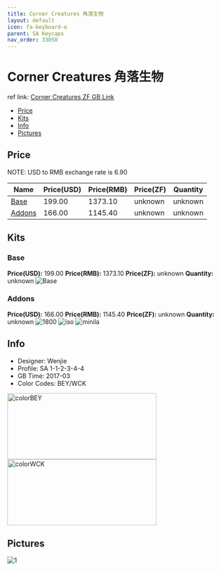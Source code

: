 ```yaml
---
title: Corner Creatures 角落生物
layout: default
icon: fa-keyboard-o
parent: SA Keycaps
nav_order: 33050
---
```


# Corner Creatures 角落生物

ref link: [Corner Creatures ZF GB Link](http://www.zfrontier.com/m/3777)

* [Price](#price)
* [Kits](#kits)
* [Info](#info)
* [Pictures](#pictures)


## Price  
NOTE: USD to RMB exchange rate is 6.90

| Name          | Price(USD)    |  Price(RMB) |  Price(ZF) | Quantity |
| ------------- | ------------- |  ---------- |  --------- | -------- |
|[Base](#base)|199.00|1373.10|unknown|unknown|
|[Addons](#addons)|166.00|1145.40|unknown|unknown|


## Kits
### Base
**Price(USD):** 199.00    **Price(RMB):** 1373.10    **Price(ZF):** unknown    **Quantity:** unknown
<img src="{{ 'assets/images/sa-keycaps/cornercreatures/kits_pics/base.png' | relative_url }}" alt="Base" class="image featured">

### Addons
**Price(USD):** 166.00    **Price(RMB):** 1145.40    **Price(ZF):** unknown    **Quantity:** unknown
<img src="{{ 'assets/images/sa-keycaps/cornercreatures/kits_pics/1800.png' | relative_url }}" alt="1800" class="image featured">
<img src="{{ 'assets/images/sa-keycaps/cornercreatures/kits_pics/iso.png' | relative_url }}" alt="iso" class="image featured">
<img src="{{ 'assets/images/sa-keycaps/cornercreatures/kits_pics/minila.png' | relative_url }}" alt="minila" class="image featured">


## Info
* Designer: Wenjie
* Profile: SA 1-1-2-3-4-4
* GB Time: 2017-03
* Color Codes: BEY/WCK  
<img src="{{ 'assets/images/sa-keycaps/SP_ColorCodes/abs/SP_Abs_ColorCodes_BEY.png' | relative_url }}" alt="colorBEY" height="150" width="340">
<img src="{{ 'assets/images/sa-keycaps/SP_ColorCodes/abs/SP_Abs_ColorCodes_WCK.png' | relative_url }}" alt="colorWCK" height="150" width="340">


## Pictures
<img src="{{ 'assets/images/sa-keycaps/cornercreatures/rendering_pics/1.jpg' | relative_url }}" alt="1" class="image featured">

